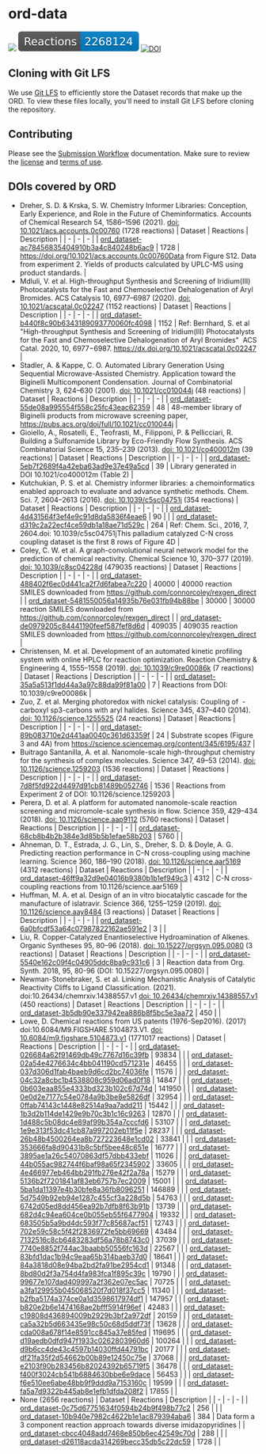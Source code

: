 # ord-data

![](https://github.com/Open-Reaction-Database/ord-data/workflows/Validation/badge.svg)
![](https://raw.githubusercontent.com/Open-Reaction-Database/ord-data/main/badges/reactions.svg)
[![DOI](https://zenodo.org/badge/283813042.svg)](https://zenodo.org/badge/latestdoi/283813042)

## Cloning with Git LFS

We use [Git LFS](https://git-lfs.github.com) to efficiently store
the Dataset records that make up the ORD. To view these files locally, you'll
need to install Git LFS before cloning the repository.

## Contributing

Please see the [Submission Workflow](https://docs.open-reaction-database.org/en/latest/submissions.html) documentation. Make sure to review the [license](https://github.com/open-reaction-database/ord-data/blob/main/LICENSE) and [terms of use](https://github.com/open-reaction-database/ord-data/blob/main/CONTRIBUTING.md#terms-of-use).

## DOIs covered by ORD

* Dreher, S. D. & Krska, S. W. Chemistry Informer Libraries: Conception, Early Experience, and Role in the Future of Cheminformatics. Accounts of Chemical Research 54, 1586–1596 (2021). [doi: 10.1021/acs.accounts.0c00760](https://doi.org/10.1021/acs.accounts.0c00760) (1728 reactions)
  | Dataset | Reactions | Description |
  | - | - | - |
  | [ord_dataset-ac78456835404910b3a4c840248b6ac9](https://github.com/Open-Reaction-Database/ord-data/blob/main/data/ac/ord_dataset-ac78456835404910b3a4c840248b6ac9.pb.gz) | 1728 | https://doi.org/10.1021/acs.accounts.0c00760Data from Figure S12. Data from experiment 2. Yields of products calculated by UPLC-MS using product standards. |
* Mdluli, V. et al. High-throughput Synthesis and Screening of Iridium(III) Photocatalysts for the Fast and Chemoselective Dehalogenation of Aryl Bromides. ACS Catalysis 10, 6977–6987 (2020). [doi: 10.1021/acscatal.0c02247](https://doi.org/10.1021/acscatal.0c02247) (1152 reactions)
  | Dataset | Reactions | Description |
  | - | - | - |
  | [ord_dataset-b440f8c90b6343189093770060fc4098](https://github.com/Open-Reaction-Database/ord-data/blob/main/data/b4/ord_dataset-b440f8c90b6343189093770060fc4098.pb.gz) | 1152 | Ref: Bernhard, S. et al "High-throughput Synthesis and Screening of Iridium(III) Photocatalysts for the Fast and Chemoselective Dehalogenation of Aryl Bromides"  ACS Catal. 2020, 10, 6977−6987. https://dx.doi.org/10.1021/acscatal.0c02247 |
* Stadler, A. & Kappe, C. O. Automated Library Generation Using Sequential Microwave-Assisted Chemistry. Application toward the Biginelli Multicomponent Condensation. Journal of Combinatorial Chemistry 3, 624–630 (2001). [doi: 10.1021/cc010044j](https://doi.org/10.1021/cc010044j) (48 reactions)
  | Dataset | Reactions | Description |
  | - | - | - |
  | [ord_dataset-55de08a995554f558c25fc43eac62359](https://github.com/Open-Reaction-Database/ord-data/blob/main/data/55/ord_dataset-55de08a995554f558c25fc43eac62359.pb.gz) | 48 | 48-member library of Biginelli products from microwave screening paper, https://pubs.acs.org/doi/full/10.1021/cc010044j |
* Gioiello, A., Rosatelli, E., Teofrasti, M., Filipponi, P. & Pellicciari, R. Building a Sulfonamide Library by Eco-Friendly Flow Synthesis. ACS Combinatorial Science 15, 235–239 (2013). [doi: 10.1021/co400012m](https://doi.org/10.1021/co400012m) (39 reactions)
  | Dataset | Reactions | Description |
  | - | - | - |
  | [ord_dataset-5eb7f2689f4a42eba63ad9e37e49a5cd](https://github.com/Open-Reaction-Database/ord-data/blob/main/data/5e/ord_dataset-5eb7f2689f4a42eba63ad9e37e49a5cd.pb.gz) | 39 | Library generated in DOI 10.1021/co400012m (Table 2) |
* Kutchukian, P. S. et al. Chemistry informer libraries: a chemoinformatics enabled approach to evaluate and advance synthetic methods. Chem. Sci. 7, 2604–2613 (2016). [doi: 10.1039/c5sc04751j](https://doi.org/10.1039/c5sc04751j) (354 reactions)
  | Dataset | Reactions | Description |
  | - | - | - |
  | [ord_dataset-4d431564f3ef4e9c91d8da5836f4eae6](https://github.com/Open-Reaction-Database/ord-data/blob/main/data/4d/ord_dataset-4d431564f3ef4e9c91d8da5836f4eae6.pb.gz) | 90 |  |
  | [ord_dataset-d319c2a22ecf4ce59db1a18ae71d529c](https://github.com/Open-Reaction-Database/ord-data/blob/main/data/d3/ord_dataset-d319c2a22ecf4ce59db1a18ae71d529c.pb.gz) | 264 | Ref: Chem. Sci., 2016, 7, 2604.doi: 10.1039/c5sc04751jThis palladium catalyzed C-N cross coupling dataset is the first 8 rows of Figure 4D |
* Coley, C. W. et al. A graph-convolutional neural network model for the prediction of chemical reactivity. Chemical Science 10, 370–377 (2019). [doi: 10.1039/c8sc04228d](https://doi.org/10.1039/c8sc04228d) (479035 reactions)
  | Dataset | Reactions | Description |
  | - | - | - |
  | [ord_dataset-488402f6ec0d441ca2f7d6fabea7c220](https://github.com/Open-Reaction-Database/ord-data/blob/main/data/48/ord_dataset-488402f6ec0d441ca2f7d6fabea7c220.pb.gz) | 40000 | 40000 reaction SMILES downloaded from https://github.com/connorcoley/rexgen_direct |
  | [ord_dataset-5481550056a14935b76e031fb94b88be](https://github.com/Open-Reaction-Database/ord-data/blob/main/data/54/ord_dataset-5481550056a14935b76e031fb94b88be.pb.gz) | 30000 | 30000 reaction SMILES downloaded from https://github.com/connorcoley/rexgen_direct |
  | [ord_dataset-de0979205c84441190feef587fef8d6d](https://github.com/Open-Reaction-Database/ord-data/blob/main/data/de/ord_dataset-de0979205c84441190feef587fef8d6d.pb.gz) | 409035 | 409035 reaction SMILES downloaded from https://github.com/connorcoley/rexgen_direct |
* Christensen, M. et al. Development of an automated kinetic profiling system with online HPLC for reaction optimization. Reaction Chemistry & Engineering 4, 1555–1558 (2019). [doi: 10.1039/c9re00086k](https://doi.org/10.1039/c9re00086k) (7 reactions)
  | Dataset | Reactions | Description |
  | - | - | - |
  | [ord_dataset-35a5a513f1dd44a3a97c88da99f81a00](https://github.com/Open-Reaction-Database/ord-data/blob/main/data/35/ord_dataset-35a5a513f1dd44a3a97c88da99f81a00.pb.gz) | 7 | Reactions from DOI: 10.1039/c9re00086k |
* Zuo, Z. et al. Merging photoredox with nickel catalysis: Coupling of  -carboxyl sp3-carbons with aryl halides. Science 345, 437–440 (2014). [doi: 10.1126/science.1255525](https://doi.org/10.1126/science.1255525) (24 reactions)
  | Dataset | Reactions | Description |
  | - | - | - |
  | [ord_dataset-89b083710e2d441aa0040c361d63359f](https://github.com/Open-Reaction-Database/ord-data/blob/main/data/89/ord_dataset-89b083710e2d441aa0040c361d63359f.pb.gz) | 24 | Substrate scopes (Figure 3 and 4A) from https://science.sciencemag.org/content/345/6195/437 |
* Buitrago Santanilla, A. et al. Nanomole-scale high-throughput chemistry for the synthesis of complex molecules. Science 347, 49–53 (2014). [doi: 10.1126/science.1259203](https://doi.org/10.1126/science.1259203) (1536 reactions)
  | Dataset | Reactions | Description |
  | - | - | - |
  | [ord_dataset-7d8f5fd922d4497d91cb81489b052746](https://github.com/Open-Reaction-Database/ord-data/blob/main/data/7d/ord_dataset-7d8f5fd922d4497d91cb81489b052746.pb.gz) | 1536 | Reactions from Experiment 2 of DOI: 10.1126/science.1259203 |
* Perera, D. et al. A platform for automated nanomole-scale reaction screening and micromole-scale synthesis in flow. Science 359, 429–434 (2018). [doi: 10.1126/science.aap9112](https://doi.org/10.1126/science.aap9112) (5760 reactions)
  | Dataset | Reactions | Description |
  | - | - | - |
  | [ord_dataset-68cb8b4b2b384e3d85b5b1efae58b203](https://github.com/Open-Reaction-Database/ord-data/blob/main/data/68/ord_dataset-68cb8b4b2b384e3d85b5b1efae58b203.pb.gz) | 5760 |  |
* Ahneman, D. T., Estrada, J. G., Lin, S., Dreher, S. D. & Doyle, A. G. Predicting reaction performance in C–N cross-coupling using machine learning. Science 360, 186–190 (2018). [doi: 10.1126/science.aar5169](https://doi.org/10.1126/science.aar5169) (4312 reactions)
  | Dataset | Reactions | Description |
  | - | - | - |
  | [ord_dataset-46ff9a32d9e04016b9380b1b1ef949c3](https://github.com/Open-Reaction-Database/ord-data/blob/main/data/46/ord_dataset-46ff9a32d9e04016b9380b1b1ef949c3.pb.gz) | 4312 | C-N cross-coupling reactions from 10.1126/science.aar5169 |
* Huffman, M. A. et al. Design of an in vitro biocatalytic cascade for the manufacture of islatravir. Science 366, 1255–1259 (2019). [doi: 10.1126/science.aay8484](https://doi.org/10.1126/science.aay8484) (3 reactions)
  | Dataset | Reactions | Description |
  | - | - | - |
  | [ord_dataset-6a0bfcdf53a64c07987822162ae591e2](https://github.com/Open-Reaction-Database/ord-data/blob/main/data/6a/ord_dataset-6a0bfcdf53a64c07987822162ae591e2.pb.gz) | 3 |  |
* Liu, R. Copper-Catalyzed Enantioselective Hydroamination of Alkenes. Organic Syntheses 95, 80–96 (2018). [doi: 10.15227/orgsyn.095.0080](https://doi.org/10.15227/orgsyn.095.0080) (3 reactions)
  | Dataset | Reactions | Description |
  | - | - | - |
  | [ord_dataset-5540e162c09f4c04905ddc8ba9c931c6](https://github.com/Open-Reaction-Database/ord-data/blob/main/data/55/ord_dataset-5540e162c09f4c04905ddc8ba9c931c6.pb.gz) | 3 | Reaction data from Org. Synth. 2018, 95, 80-96 (DOI: 10.15227/orgsyn.095.0080) |
* Newman-Stonebraker, S. et al. Linking Mechanistic Analysis of Catalytic Reactivity Cliffs to Ligand Classification. (2021). doi:10.26434/chemrxiv.14388557.v1 [doi: 10.26434/chemrxiv.14388557.v1](https://doi.org/10.26434/chemrxiv.14388557.v1) (450 reactions)
  | Dataset | Reactions | Description |
  | - | - | - |
  | [ord_dataset-3b5db90e337942ea886b8f5bc5e3aa72](https://github.com/Open-Reaction-Database/ord-data/blob/main/data/3b/ord_dataset-3b5db90e337942ea886b8f5bc5e3aa72.pb.gz) | 450 |  |
* Lowe, D. Chemical reactions from US patents (1976-Sep2016). (2017) doi:10.6084/M9.FIGSHARE.5104873.V1. [doi: 10.6084/m9.figshare.5104873.v1](https://doi.org/10.6084/m9.figshare.5104873.v1) (1771017 reactions)
  | Dataset | Reactions | Description |
  | - | - | - |
  | [ord_dataset-026684a62f91469db49c7767d16c39fb](https://github.com/Open-Reaction-Database/ord-data/blob/main/data/02/ord_dataset-026684a62f91469db49c7767d16c39fb.pb.gz) | 93834 |  |
  | [ord_dataset-02a54e4276634c4bb041190cd571231e](https://github.com/Open-Reaction-Database/ord-data/blob/main/data/02/ord_dataset-02a54e4276634c4bb041190cd571231e.pb.gz) | 46455 |  |
  | [ord_dataset-037d306d1fab4baeb9d6cd2bc74036fe](https://github.com/Open-Reaction-Database/ord-data/blob/main/data/03/ord_dataset-037d306d1fab4baeb9d6cd2bc74036fe.pb.gz) | 11576 |  |
  | [ord_dataset-04c32a8cbc1b4538808c959d06ad0f18](https://github.com/Open-Reaction-Database/ord-data/blob/main/data/04/ord_dataset-04c32a8cbc1b4538808c959d06ad0f18.pb.gz) | 14847 |  |
  | [ord_dataset-0b603eaa855e4333bd323b102c67d74d](https://github.com/Open-Reaction-Database/ord-data/blob/main/data/0b/ord_dataset-0b603eaa855e4333bd323b102c67d74d.pb.gz) | 141950 |  |
  | [ord_dataset-0e0d2e7177c54e0784a9b3be8e5826df](https://github.com/Open-Reaction-Database/ord-data/blob/main/data/0e/ord_dataset-0e0d2e7177c54e0784a9b3be8e5826df.pb.gz) | 32954 |  |
  | [ord_dataset-0ffab74143c1448e82514a9aa7add211](https://github.com/Open-Reaction-Database/ord-data/blob/main/data/0f/ord_dataset-0ffab74143c1448e82514a9aa7add211.pb.gz) | 15442 |  |
  | [ord_dataset-1b3d2b114de1429e9b70c3b1c16c9263](https://github.com/Open-Reaction-Database/ord-data/blob/main/data/1b/ord_dataset-1b3d2b114de1429e9b70c3b1c16c9263.pb.gz) | 12870 |  |
  | [ord_dataset-1d488c5b08dc4e89af99b354a7cccfd6](https://github.com/Open-Reaction-Database/ord-data/blob/main/data/1d/ord_dataset-1d488c5b08dc4e89af99b354a7cccfd6.pb.gz) | 53107 |  |
  | [ord_dataset-1e9e313f53dc41cb87a997202eb11f5e](https://github.com/Open-Reaction-Database/ord-data/blob/main/data/1e/ord_dataset-1e9e313f53dc41cb87a997202eb11f5e.pb.gz) | 28237 |  |
  | [ord_dataset-26b48b4500264ea8b727223648e1cd02](https://github.com/Open-Reaction-Database/ord-data/blob/main/data/26/ord_dataset-26b48b4500264ea8b727223648e1cd02.pb.gz) | 33841 |  |
  | [ord_dataset-353666fa8d90431b8c5bf5bee48c651e](https://github.com/Open-Reaction-Database/ord-data/blob/main/data/35/ord_dataset-353666fa8d90431b8c5bf5bee48c651e.pb.gz) | 16777 |  |
  | [ord_dataset-3895ae1a26c54070863df57dbb433ebf](https://github.com/Open-Reaction-Database/ord-data/blob/main/data/38/ord_dataset-3895ae1a26c54070863df57dbb433ebf.pb.gz) | 11026 |  |
  | [ord_dataset-44b055ac982744f6baf98a65f2345902](https://github.com/Open-Reaction-Database/ord-data/blob/main/data/44/ord_dataset-44b055ac982744f6baf98a65f2345902.pb.gz) | 33605 |  |
  | [ord_dataset-4e466977eb464bb291fb276e42f2a78a](https://github.com/Open-Reaction-Database/ord-data/blob/main/data/4e/ord_dataset-4e466977eb464bb291fb276e42f2a78a.pb.gz) | 15279 |  |
  | [ord_dataset-5136b2f7201841af83eb6757b7ec2009](https://github.com/Open-Reaction-Database/ord-data/blob/main/data/51/ord_dataset-5136b2f7201841af83eb6757b7ec2009.pb.gz) | 15001 |  |
  | [ord_dataset-5ba1da11397e4b30bfe8a36fb8096251](https://github.com/Open-Reaction-Database/ord-data/blob/main/data/5b/ord_dataset-5ba1da11397e4b30bfe8a36fb8096251.pb.gz) | 146889 |  |
  | [ord_dataset-5d7549b92eb94e1287c455cf3a228d5b](https://github.com/Open-Reaction-Database/ord-data/blob/main/data/5d/ord_dataset-5d7549b92eb94e1287c455cf3a228d5b.pb.gz) | 54763 |  |
  | [ord_dataset-6742d05ed8dd456ea92b7dfb8f63b91b](https://github.com/Open-Reaction-Database/ord-data/blob/main/data/67/ord_dataset-6742d05ed8dd456ea92b7dfb8f63b91b.pb.gz) | 13739 |  |
  | [ord_dataset-682d4c94ea604ce0b055eb55f6477904](https://github.com/Open-Reaction-Database/ord-data/blob/main/data/68/ord_dataset-682d4c94ea604ce0b055eb55f6477904.pb.gz) | 19332 |  |
  | [ord_dataset-683505b5a9bd4dc593f77c85687acf51](https://github.com/Open-Reaction-Database/ord-data/blob/main/data/68/ord_dataset-683505b5a9bd4dc593f77c85687acf51.pb.gz) | 12743 |  |
  | [ord_dataset-702e59c58c5f42f2836972fe5bb69669](https://github.com/Open-Reaction-Database/ord-data/blob/main/data/70/ord_dataset-702e59c58c5f42f2836972fe5bb69669.pb.gz) | 43484 |  |
  | [ord_dataset-7132516c8cb6483283df56a78b8743c0](https://github.com/Open-Reaction-Database/ord-data/blob/main/data/71/ord_dataset-7132516c8cb6483283df56a78b8743c0.pb.gz) | 37039 |  |
  | [ord_dataset-7740e8852f744ac3baabb50556fc163d](https://github.com/Open-Reaction-Database/ord-data/blob/main/data/77/ord_dataset-7740e8852f744ac3baabb50556fc163d.pb.gz) | 22567 |  |
  | [ord_dataset-83bfd1dac1b94c9eaa65b314baeb37d0](https://github.com/Open-Reaction-Database/ord-data/blob/main/data/83/ord_dataset-83bfd1dac1b94c9eaa65b314baeb37d0.pb.gz) | 18641 |  |
  | [ord_dataset-84a3818d08e94ba2bd2fa91be2954cd1](https://github.com/Open-Reaction-Database/ord-data/blob/main/data/84/ord_dataset-84a3818d08e94ba2bd2fa91be2954cd1.pb.gz) | 91348 |  |
  | [ord_dataset-8bd80d2f3a754d4fa983fca1f895c39c](https://github.com/Open-Reaction-Database/ord-data/blob/main/data/8b/ord_dataset-8bd80d2f3a754d4fa983fca1f895c39c.pb.gz) | 19790 |  |
  | [ord_dataset-99677e107dad409997a2f362e07ec5ac](https://github.com/Open-Reaction-Database/ord-data/blob/main/data/99/ord_dataset-99677e107dad409997a2f362e07ec5ac.pb.gz) | 70725 |  |
  | [ord_dataset-a3fa129955b045068520f7d018f37cc5](https://github.com/Open-Reaction-Database/ord-data/blob/main/data/a3/ord_dataset-a3fa129955b045068520f7d018f37cc5.pb.gz) | 11340 |  |
  | [ord_dataset-b2fba5174a374ce0a1d3598617974df1](https://github.com/Open-Reaction-Database/ord-data/blob/main/data/b2/ord_dataset-b2fba5174a374ce0a1d3598617974df1.pb.gz) | 147957 |  |
  | [ord_dataset-b820e2b6e1474168ae2bfff5914f96ef](https://github.com/Open-Reaction-Database/ord-data/blob/main/data/b8/ord_dataset-b820e2b6e1474168ae2bfff5914f96ef.pb.gz) | 42483 |  |
  | [ord_dataset-c19808d436894009b2929b3bf2a972df](https://github.com/Open-Reaction-Database/ord-data/blob/main/data/c1/ord_dataset-c19808d436894009b2929b3bf2a972df.pb.gz) | 20159 |  |
  | [ord_dataset-ca5a32b5d663435e98c50c68d5ddf73f](https://github.com/Open-Reaction-Database/ord-data/blob/main/data/ca/ord_dataset-ca5a32b5d663435e98c50c68d5ddf73f.pb.gz) | 13628 |  |
  | [ord_dataset-cda008a678f14e8591cc845a37e85fed](https://github.com/Open-Reaction-Database/ord-data/blob/main/data/cd/ord_dataset-cda008a678f14e8591cc845a37e85fed.pb.gz) | 119695 |  |
  | [ord_dataset-d19aedb0dfd947f1933c0262803960d6](https://github.com/Open-Reaction-Database/ord-data/blob/main/data/d1/ord_dataset-d19aedb0dfd947f1933c0262803960d6.pb.gz) | 100264 |  |
  | [ord_dataset-d9b6cc4de43c4597b14030ffd44791bc](https://github.com/Open-Reaction-Database/ord-data/blob/main/data/d9/ord_dataset-d9b6cc4de43c4597b14030ffd44791bc.pb.gz) | 20177 |  |
  | [ord_dataset-df21fa35f2d54662b00b89e12450c75e](https://github.com/Open-Reaction-Database/ord-data/blob/main/data/df/ord_dataset-df21fa35f2d54662b00b89e12450c75e.pb.gz) | 37068 |  |
  | [ord_dataset-e2103f90b283456b82024392b65719f5](https://github.com/Open-Reaction-Database/ord-data/blob/main/data/e2/ord_dataset-e2103f90b283456b82024392b65719f5.pb.gz) | 36478 |  |
  | [ord_dataset-f400f3024cb541b6884630bbe6e9dace](https://github.com/Open-Reaction-Database/ord-data/blob/main/data/f4/ord_dataset-f400f3024cb541b6884630bbe6e9dace.pb.gz) | 56453 |  |
  | [ord_dataset-f6e510ee6abe48bb9f9ddd9a7153160c](https://github.com/Open-Reaction-Database/ord-data/blob/main/data/f6/ord_dataset-f6e510ee6abe48bb9f9ddd9a7153160c.pb.gz) | 19599 |  |
  | [ord_dataset-fa5a7d9322b445ab8e1efb1dfda208f2](https://github.com/Open-Reaction-Database/ord-data/blob/main/data/fa/ord_dataset-fa5a7d9322b445ab8e1efb1dfda208f2.pb.gz) | 17855 |  |
* None (2656 reactions)
  | Dataset | Reactions | Description |
  | - | - | - |
  | [ord_dataset-0c75d67751634f0594b24b9f498b77c2](https://github.com/Open-Reaction-Database/ord-data/blob/main/data/0c/ord_dataset-0c75d67751634f0594b24b9f498b77c2.pb.gz) | 256 |  |
  | [ord_dataset-10b940e7982c4622b1e1ac879394aba6](https://github.com/Open-Reaction-Database/ord-data/blob/main/data/10/ord_dataset-10b940e7982c4622b1e1ac879394aba6.pb.gz) | 384 | Data form a 3 component reaction approach towards diverse imidazopyridines |
  | [ord_dataset-cbcc4048add7468e850b6ec42549c70d](https://github.com/Open-Reaction-Database/ord-data/blob/main/data/cb/ord_dataset-cbcc4048add7468e850b6ec42549c70d.pb.gz) | 288 |  |
  | [ord_dataset-d26118acda314269becc35db5c22dc59](https://github.com/Open-Reaction-Database/ord-data/blob/main/data/d2/ord_dataset-d26118acda314269becc35db5c22dc59.pb.gz) | 1728 |  |
